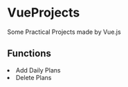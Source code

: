 # VueProjects
Some Practical Projects made by Vue.js

## Functions
<li>Add Daily Plans<br>
<li>Delete Plans
